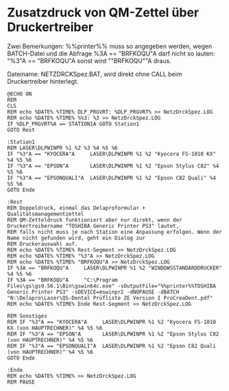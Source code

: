 # Zusatzdruck von QM-Zettel über Druckertreiber 

Zwei Bemerkungen: %%printer%% muss so angegeben werden, wegen BATCH-Datei und die Abfrage %3A == "BRFKOQU"A darf nicht so lauten: "%3"A == "BRFKOQU"A sonst wird ""BRFKOQU""A draus.

Dateiname: NETZDRCKSpez.BAT, wird direkt ohne CALL beim Druckertreiber hinterlegt.
```
@ECHO ON
REM
CLS
REM echo %DATE% %TIME% DLP_PRGVRT: %DLP_PRGVRT% >> NetzDrckSpez.LOG
REM echo %DATE% %TIME% %%3: %3 >> NetzDrckSpez.LOG
IF %DLP_PRGVRT%A == STATION1A GOTO Station1
GOTO Rest

:Station1
REM LASER\DLPWINPR %1 %2 %3 %4 %5 %6
IF "%3"A == "KYOCERA"A     LASER\DLPWINPR %1 %2 "Kyocera FS-1010 KX" %4 %5 %6
IF "%3"A == "EPSON"A       LASER\DLPWINPR %1 %2 "Epson Stylus C82" %4 %5 %6
IF "%3"A == "EPSONQUALI"A  LASER\DLPWINPR %1 %2 "Epson C82 Quali" %4 %5 %6
GOTO Ende

:Rest
REM Doppeldruck, einmal das Delaproformular + Qualitätsmanagementzettel
REM QM-Zetteldruck funktioniert aber nur direkt, wenn der Druckertreibername "TOSHIBA Generic Printer PS3" lautet,
REM falls nicht muss je nach Station eine Anpassung erfolgen. Wenn der Name nicht gefunden wird, geht ein Dialog zur
REM Druckerauswahl auf.
REM echo %DATE% %TIME% Rest-Segment >> NetzDrckSpez.LOG
REM echo %DATE% %TIME% "%3"A >> NetzDrckSpez.LOG
REM echo %DATE% %TIME% "BRFKOQU"A >> NetzDrckSpez.LOG
IF %3A == "BRFKOQU"A     LASER\DLPWINPR %1 %2 "WINDOWSSTANDARDDRUCKER" %4 %5 %6
IF %3A == "BRFKOQU"A     "C:\Program Files\gs\gs9.56.1\Bin\gswin64c.exe" -sOutputFile="%%printer%%TOSHIBA Generic Printer PS3" -sDEVICE=mswinpr2 -dNOPAUSE -dBATCH "N:\Delapro\Laser\QS-Dental Prüfliste ZE Version I ProCreaDent.pdf"
REM echo %DATE% %TIME% Ende Rest-Segment >> NetzDrckSpez.LOG

REM Sonstiges
REM IF "%3"A == "KYOCERA"A     LASER\DLPWINPR %1 %2 "Kyocera FS-1010 KX (von HAUPTRECHNER)" %4 %5 %6
REM IF "%3"A == "EPSON"A       LASER\DLPWINPR %1 %2 "Epson Stylus C82 (von HAUPTRECHNER)" %4 %5 %6
REM IF "%3"A == "EPSONQUALI"A  LASER\DLPWINPR %1 %2 "Epson C82 Quali (von HAUPTRECHNER)" %4 %5 %6
GOTO Ende

:Ende
REM echo %DATE% %TIME% >> NetzDrckSpez.LOG
REM PAUSE
```
